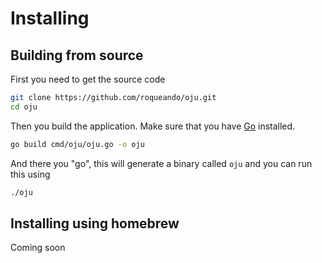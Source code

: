 # Installing

## Building from source

First you need to get the source code

```sh
git clone https://github.com/roqueando/oju.git
cd oju
```

Then you build the application. Make sure that you have [Go](https://go.dev/dl/) installed.

```sh
go build cmd/oju/oju.go -o oju
```

And there you "go", this will generate a binary called `oju` and you can run this using
```sh
./oju
```

## Installing using homebrew

Coming soon
